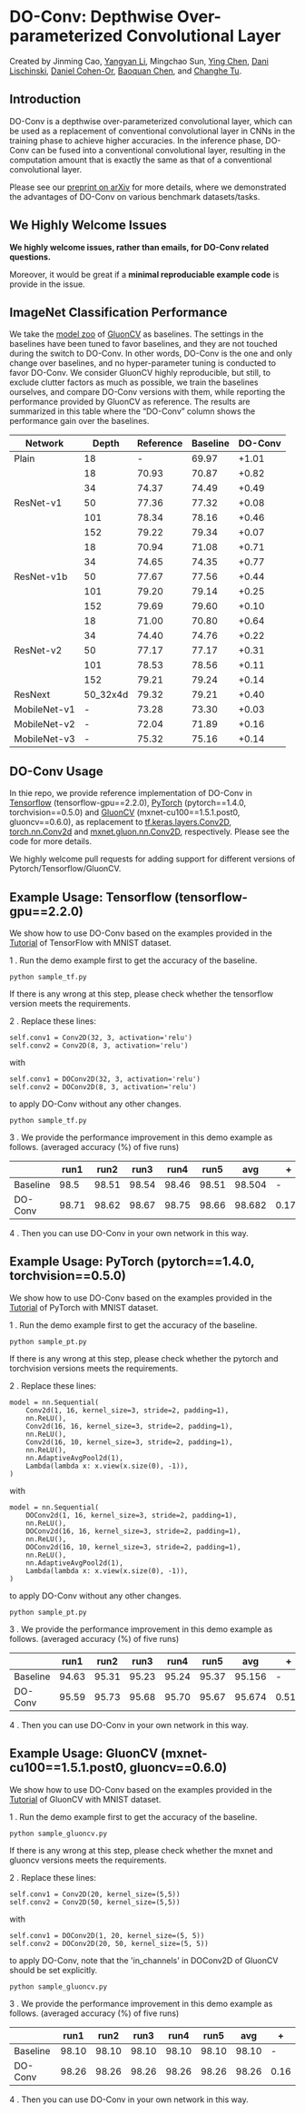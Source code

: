 # DO-Conv: Depthwise Over-parameterized Convolutional Layer

Created by Jinming Cao, <a href="http://yangyan.li" target="_blank">Yangyan Li</a>, Mingchao Sun, <a href="https://scholar.google.com/citations?user=NpTmcKEAAAAJ&hl=en" target="_blank">Ying Chen</a>, <a href="https://www.cs.huji.ac.il/~danix/" target="_blank">Dani Lischinski</a>, <a href="https://danielcohenor.com/" target="_blank">Daniel Cohen-Or</a>, <a href="https://cfcs.pku.edu.cn/baoquan/" target="_blank">Baoquan Chen</a>, and <a href="http://irc.cs.sdu.edu.cn/~chtu/index.html" target="_blank">Changhe Tu</a>.

## Introduction

DO-Conv is a depthwise over-parameterized convolutional layer, which can be used as a replacement of conventional convolutional layer in CNNs in the training phase to achieve higher accuracies. In the inference phase, DO-Conv can be fused into a conventional convolutional layer, resulting in the computation amount that is exactly the same as that of a conventional convolutional layer.

Please see our <a href="https://arxiv.org/abs/2006.12030" target="_blank">preprint on arXiv</a> for more details, where we demonstrated the advantages of DO-Conv on various benchmark datasets/tasks.

## We Highly Welcome Issues

**We highly welcome issues, rather than emails, for DO-Conv related questions.**

Moreover, it would be great if a **minimal reproduciable example code** is provide in the issue.

## ImageNet Classification Performance

We take the <a href="https://gluon-cv.mxnet.io/model_zoo/classification.html" target="_blank">model zoo</a> of <a href="https://gluon-cv.mxnet.io/contents.html" target="_blank">GluonCV</a> as baselines. The settings in the baselines have been tuned to favor baselines, and they are not touched during the switch to DO-Conv. In other words, DO-Conv is the one and only change over baselines, and no hyper-parameter tuning is conducted to favor DO-Conv. We consider GluonCV highly reproducible, but still, to exclude clutter factors as much as possible, we train the baselines ourselves, and compare DO-Conv versions with them, while reporting the performance provided by GluonCV as reference. The results are summarized in this table where the “DO-Conv” column shows the performance gain over the baselines.
<table>
<thead>
  <tr>
    <th>Network</th>
    <th>Depth</th>
    <th>Reference</th>
    <th>Baseline</th>
    <th>DO-Conv</th>
  </tr>
</thead>
<tbody>
  <tr>
    <td>Plain</td>
    <td>18</td>
    <td>-</td>
    <td>69.97</td>
    <td>+1.01</td>
  </tr>
  <tr>
    <td rowspan="5">ResNet-v1</td>
    <td>18</td>
    <td>70.93</td>
    <td>70.87</td>
    <td>+0.82</td>
  </tr>
  <tr>
    <td>34</td>
    <td>74.37</td>
    <td>74.49</td>
    <td>+0.49</td>
  </tr>
  <tr>
    <td>50</td>
    <td>77.36</td>
    <td>77.32</td>
    <td>+0.08</td>
  </tr>
  <tr>
    <td>101</td>
    <td>78.34</td>
    <td>78.16</td>
    <td>+0.46</td>
  </tr>
  <tr>
    <td>152</td>
    <td>79.22</td>
    <td>79.34</td>
    <td>+0.07</td>
  </tr>
  <tr>
    <td rowspan="5">ResNet-v1b</td>
    <td>18</td>
    <td>70.94</td>
    <td>71.08</td>
    <td>+0.71</td>
  </tr>
  <tr>
    <td>34</td>
    <td>74.65</td>
    <td>74.35</td>
    <td>+0.77</td>
  </tr>
  <tr>
    <td>50</td>
    <td>77.67</td>
    <td>77.56</td>
    <td>+0.44</td>
  </tr>
  <tr>
    <td>101</td>
    <td>79.20</td>
    <td>79.14</td>
    <td>+0.25</td>
  </tr>
  <tr>
    <td>152</td>
    <td>79.69</td>
    <td>79.60</td>
    <td>+0.10</td>
  </tr>
  <tr>
    <td rowspan="5">ResNet-v2</td>
    <td>18</td>
    <td>71.00</td>
    <td>70.80</td>
    <td>+0.64</td>
  </tr>
  <tr>
    <td>34</td>
    <td>74.40</td>
    <td>74.76</td>
    <td>+0.22</td>
  </tr>
  <tr>
    <td>50</td>
    <td>77.17</td>
    <td>77.17</td>
    <td>+0.31</td>
  </tr>
  <tr>
    <td>101</td>
    <td>78.53</td>
    <td>78.56</td>
    <td>+0.11</td>
  </tr>
  <tr>
    <td>152</td>
    <td>79.21</td>
    <td>79.24</td>
    <td>+0.14</td>
  </tr>
  <tr>
    <td>ResNext</td>
    <td>50_32x4d</td>
    <td>79.32</td>
    <td>79.21</td>
    <td>+0.40</td>
  </tr>
  <tr>
    <td>MobileNet-v1</td>
    <td>-</td>
    <td>73.28</td>
    <td>73.30</td>
    <td>+0.03</td>
  </tr>
  <tr>
    <td>MobileNet-v2</td>
    <td>-</td>
    <td>72.04</td>
    <td>71.89</td>
    <td>+0.16</td>
  </tr>
  <tr>
    <td>MobileNet-v3</td>
    <td>-</td>
    <td>75.32</td>
    <td>75.16</td>
    <td>+0.14</td>
  </tr>
</tbody>
</table>

## DO-Conv Usage

In thie repo, we provide reference implementation of DO-Conv in <a href="https://www.tensorflow.org/" target="_blank">Tensorflow</a> (tensorflow-gpu==2.2.0), <a href="https://pytorch.org/" target="_blank">PyTorch</a> (pytorch==1.4.0, torchvision==0.5.0) and <a href="https://gluon-cv.mxnet.io/contents.html" target="_blank">GluonCV</a> (mxnet-cu100==1.5.1.post0, gluoncv==0.6.0), as replacement to <a href="https://www.tensorflow.org/api_docs/python/tf/keras/layers/Conv2D" target="_blank">tf.keras.layers.Conv2D</a>, <a href="https://pytorch.org/docs/master/generated/torch.nn.Conv2d.html" target="_blank">torch.nn.Conv2d</a> and <a href="https://beta.mxnet.io/api/gluon/_autogen/mxnet.gluon.nn.Conv2D.html" target="_blank">mxnet.gluon.nn.Conv2D</a>, respectively. Please see the code for more details.

We highly welcome pull requests for adding support for different versions of Pytorch/Tensorflow/GluonCV.

## Example Usage: Tensorflow (tensorflow-gpu==2.2.0)
We show how to use DO-Conv based on the examples provided in the <a href="https://www.tensorflow.org/tutorials/quickstart/advanced" target="_blank">Tutorial</a> of TensorFlow with MNIST dataset.

1 . Run the demo example first to get the accuracy of the baseline.
````
python sample_tf.py
````
If there is any wrong at this step, please check whether the tensorflow version meets the requirements.

2 . Replace these lines:
````
self.conv1 = Conv2D(32, 3, activation='relu')
self.conv2 = Conv2D(8, 3, activation='relu')
````
with
````
self.conv1 = DOConv2D(32, 3, activation='relu')
self.conv2 = DOConv2D(8, 3, activation='relu')
````
to apply DO-Conv without any other changes. 
````
python sample_tf.py
````
3 . We provide the performance improvement in this demo example as follows. (averaged accuracy (%) of five runs)

|          | run1  | run2  | run3  | run4  | run5  | avg    | +     |
|----------|-------|-------|-------|-------|-------|--------|-------|
| Baseline | 98.5  | 98.51 | 98.54 | 98.46 | 98.51 | 98.504 | -     |
| DO-Conv  | 98.71 | 98.62 | 98.67 | 98.75 | 98.66 | 98.682 | 0.178 |

4 . Then you can use DO-Conv in your own network in this way.

## Example Usage: PyTorch (pytorch==1.4.0, torchvision==0.5.0)
We show how to use DO-Conv based on the examples provided in the <a href="https://pytorch.org/tutorials/beginner/nn_tutorial.html?highlight=mnist" target="_blank">Tutorial</a> of PyTorch with MNIST dataset.

1 . Run the demo example first to get the accuracy of the baseline.
````
python sample_pt.py
````
If there is any wrong at this step, please check whether the pytorch and torchvision versions meets the requirements.

2 . Replace these lines:
````
model = nn.Sequential(
    Conv2d(1, 16, kernel_size=3, stride=2, padding=1),
    nn.ReLU(),
    Conv2d(16, 16, kernel_size=3, stride=2, padding=1),
    nn.ReLU(),
    Conv2d(16, 10, kernel_size=3, stride=2, padding=1),
    nn.ReLU(),
    nn.AdaptiveAvgPool2d(1),
    Lambda(lambda x: x.view(x.size(0), -1)),
)
````
with
````
model = nn.Sequential(
    DOConv2d(1, 16, kernel_size=3, stride=2, padding=1),
    nn.ReLU(),
    DOConv2d(16, 16, kernel_size=3, stride=2, padding=1),
    nn.ReLU(),
    DOConv2d(16, 10, kernel_size=3, stride=2, padding=1),
    nn.ReLU(),
    nn.AdaptiveAvgPool2d(1),
    Lambda(lambda x: x.view(x.size(0), -1)),
)
````
to apply DO-Conv without any other changes. 
````
python sample_pt.py
````
3 . We provide the performance improvement in this demo example as follows. (averaged accuracy (%) of five runs)

|          | run1  | run2  | run3  | run4  | run5  | avg    | +     |
|----------|-------|-------|-------|-------|-------|--------|-------|
| Baseline | 94.63  | 95.31 | 95.23 | 95.24 | 95.37 | 95.156 | -     |
| DO-Conv  | 95.59 | 95.73 | 95.68 | 95.70 | 95.67 | 95.674 | 0.518 |

4 . Then you can use DO-Conv in your own network in this way.

## Example Usage: GluonCV (mxnet-cu100==1.5.1.post0, gluoncv==0.6.0)
We show how to use DO-Conv based on the examples provided in the <a href="https://mxnet.apache.org/versions/1.6/api/python/docs/tutorials/packages/gluon/image/mnist.html" target="_blank">Tutorial</a> of GluonCV with MNIST dataset.

1 . Run the demo example first to get the accuracy of the baseline.
````
python sample_gluoncv.py
````
If there is any wrong at this step, please check whether the mxnet and gluoncv versions meets the requirements.

2 . Replace these lines:
````
self.conv1 = Conv2D(20, kernel_size=(5,5))
self.conv2 = Conv2D(50, kernel_size=(5,5))
````
with
````
self.conv1 = DOConv2D(1, 20, kernel_size=(5, 5))
self.conv2 = DOConv2D(20, 50, kernel_size=(5, 5))
````
to apply DO-Conv, note that the 'in_channels' in DOConv2D of GluonCV should be set explicitly. 
````
python sample_gluoncv.py
````
3 . We provide the performance improvement in this demo example as follows. (averaged accuracy (%) of five runs)

|          | run1  | run2  | run3  | run4  | run5  | avg    | +     |
|----------|-------|-------|-------|-------|-------|--------|-------|
| Baseline | 98.10 | 98.10 | 98.10 | 98.10 | 98.10 | 98.10 | -     |
| DO-Conv  | 98.26 | 98.26 | 98.26 | 98.26 | 98.26 | 98.26 | 0.16 |

4 . Then you can use DO-Conv in your own network in this way.



